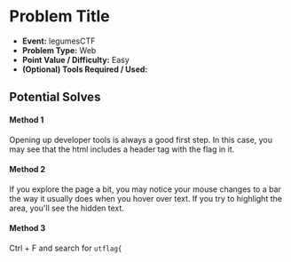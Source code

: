  # Problem Title
 * **Event:** legumesCTF
 * **Problem Type:** Web
 * **Point Value / Difficulty:** Easy
 * **(Optional) Tools Required / Used:**
 
 ## Potential Solves

 #### Method 1
Opening up developer tools is always a good first step. In this case, you may see that the html includes a header tag with the flag in it.

 #### Method 2
If you explore the page a bit, you may notice your mouse changes to a bar the way it usually does when you hover over text. If you try to highlight the area, you'll see the hidden text.

 #### Method 3
 Ctrl + F and search for `utflag{`

